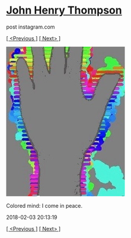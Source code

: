 # [John Henry Thompson](../README.md)
post instagram.com

[[ <Previous ]](2018-02-08-1.md) [[ Next> ]](2018-02-01-1.md)

[![](../media/2018-02-03/Colored-mind-I-come-in-peace.jpg)](../README.md)

Colored mind: I come in peace.

2018-02-03 20:13:19

[[ <Previous ]](2018-02-08-1.md) [[ Next> ]](2018-02-01-1.md)